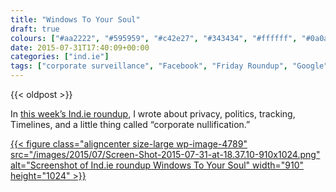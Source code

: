```yaml
---
title: "Windows To Your Soul"
draft: true
colours: ["#aa2222", "#595959", "#c42e27", "#343434", "#ffffff", "#0a0a0a", "#ffffff"]
date: 2015-07-31T17:40:09+00:00
categories: ["ind.ie"]
tags: ["corporate surveillance", "Facebook", "Friday Roundup", "Google", "surveillance", "Uber", "Windows 10"]
---
```


{{< oldpost >}}

In [this week’s Ind.ie roundup](https://ind.ie/blog/windows-to-your-soul/), I wrote about privacy, politics, tracking, Timelines, and a little thing called “corporate nullification.”

[{{< figure class="aligncenter size-large wp-image-4789" src="/images/2015/07/Screen-Shot-2015-07-31-at-18.37.10-910x1024.png" alt="Screenshot of Ind.ie roundup Windows To Your Soul" width="910" height="1024" >}}](https://ind.ie/blog/windows-to-your-soul/)

	